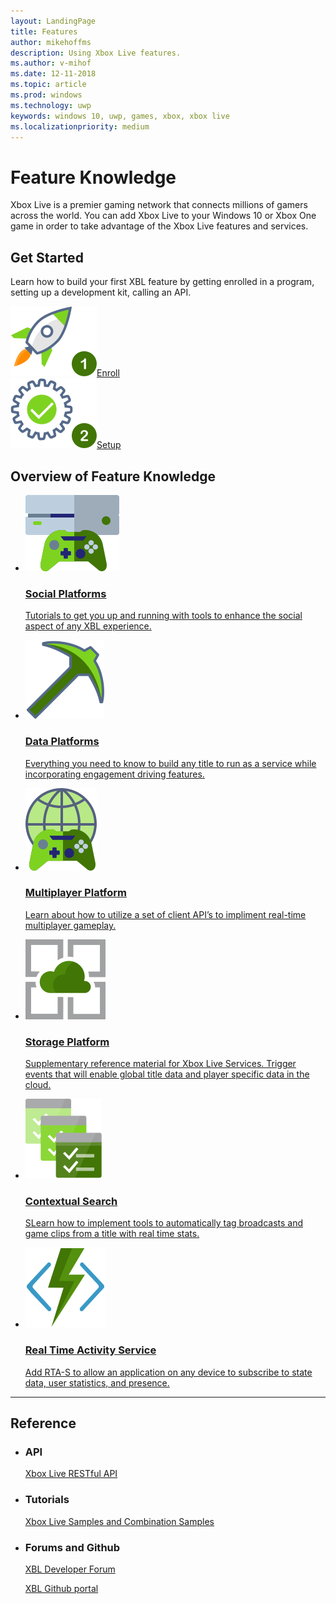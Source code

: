 ```yaml
---
layout: LandingPage
title: Features
author: mikehoffms
description: Using Xbox Live features.
ms.author: v-mihof
ms.date: 12-11-2018
ms.topic: article
ms.prod: windows
ms.technology: uwp
keywords: windows 10, uwp, games, xbox, xbox live
ms.localizationpriority: medium
---
```


<h1>Feature Knowledge</h1>
<p>Xbox Live is a premier gaming network that connects millions of gamers across the world. You can add Xbox Live to your Windows 10 or Xbox One game in order to take advantage of the Xbox Live features and services.</p>

<h2>Get Started</h2>
<p>Learn how to build your first XBL feature by getting enrolled in a program, setting up a development kit, calling an API.</p>
<div class="ico48Case halfStack">
    <div class="ico48Link"><a href=""><img src="images/common/enroll_step1_icon.svg"><span>Enroll</span></a></div>
    <div class="ico48Link"><a href=""><img src="images/common/setup_step2_icon.svg"><span>Setup</span></a></div>
</div>


<h2>Overview of Feature Knowledge</h2>
<ul class="cardsF panelContent cols cols2">
    <li>
        <a href="">
        <div class="cardSize">
            <div class="cardPadding">
                <div class="card">
                    <div class="cardImageOuter">
                        <div class="cardImage">
                            <img src="images/common/xbl_socialplatform.svg" alt="Social Platforms" />
                        </div>
                    </div>
                    <div class="cardText">
                        <h3>Social Platforms</h3>
                        <p>Tutorials to get you up and running with tools to enhance the social aspect of any XBL experience.</p>
                    </div>
                </div>
            </div>
        </div>
        </a>
    </li>
    <li>
        <a href="">
        <div class="cardSize">
            <div class="cardPadding">
                <div class="card">
                    <div class="cardImageOuter">
                        <div class="cardImage">
                            <img src="images/common/xbl_i_data-mining.svg" alt="Data Platforms" />
                        </div>
                    </div>
                    <div class="cardText">
                        <h3>Data Platforms</h3>
                        <p>Everything you need to know to build any title to run as a service while incorporating engagement driving features.</p>
                    </div>
                </div>
            </div>
        </div>
        </a>
    </li>
    <li>
        <a href="">
        <div class="cardSize">
            <div class="cardPadding">
                <div class="card">
                    <div class="cardImageOuter">
                        <div class="cardImage">
                            <img src="images/common/xbl_multiplayer icon.svg" alt="Multiplayer Platform" />
                        </div>
                    </div>
                    <div class="cardText">
                        <h3>Multiplayer Platform</h3>
                        <p>Learn about how to utilize a set of client API’s to impliment real-time multiplayer gameplay.</p>
                    </div>
                </div>
            </div>
        </div>
        </a>
    </li>
    <li>
        <a href="">
        <div class="cardSize">
            <div class="cardPadding">
                <div class="card">
                    <div class="cardImageOuter">
                        <div class="cardImage">
                            <img src="images/common/xbl_storage_platform.svg" alt="Storage Platform" />
                        </div>
                    </div>
                    <div class="cardText">
                        <h3>Storage Platform</h3>
                        <p>Supplementary reference material for Xbox Live Services. Trigger events that will enable global title data and player specific data in the cloud.</p>
                    </div>
                </div>
            </div>
        </div>
        </a>
    </li>
    <li>
        <a href="">
        <div class="cardSize">
            <div class="cardPadding">
                <div class="card">
                    <div class="cardImageOuter">
                        <div class="cardImage">
                            <img src="images/common/xbl_contextual_search.svg" alt="Contextual Search" />
                        </div>
                    </div>
                    <div class="cardText">
                        <h3>Contextual Search</h3>
                        <p>SLearn how to implement tools to automatically tag broadcasts and game clips from a title with real time stats.</p>
                    </div>
                </div>
            </div>
        </div>
        </a>
    </li>
    <li>
        <a href="">
        <div class="cardSize">
            <div class="cardPadding">
                <div class="card">
                    <div class="cardImageOuter">
                        <div class="cardImage">
                            <img src="images/common/xbl_real_time_activity.svg" alt="Real Time Activity Service" />
                        </div>
                    </div>
                    <div class="cardText">
                        <h3>Real Time Activity Service</h3>
                        <p>Add RTA-S to allow an application on any device to subscribe to state data, user statistics, and presence.</p>
                    </div>
                </div>
            </div>
        </div>
        </a>
    </li>
</ul>

<hr>
<h2>Reference</h2>
<ul class="panelContent cardsW">
    <li>
        <div class="cardSize">
            <div class="cardPadding">
                <div class="card">
                    <div class="cardText">
                        <h3>API</h3>
                        <p><a href="" data-linktype="absolute-path">Xbox Live RESTful API</a></p>
                    </div>
                </div>
            </div>
        </div>
    </li>
    <li>
        <div class="cardSize">
            <div class="cardPadding">
                <div class="card">
                    <div class="cardText">
                        <h3>Tutorials</h3>
                        <p><a href="" data-linktype="absolute-path">Xbox Live Samples and Combination Samples</a></p>
                     </div>
                </div>
            </div>
        </div>
    </li>
    <li>
        <div class="cardSize">
            <div class="cardPadding">
                <div class="card">
                    <div class="cardText">
                        <h3>Forums and Github </h3>
                        <p><a href="https://forums.xboxlive.com/index.html" data-linktype="absolute-path">XBL Developer Forum</a></p>
                        <p><a href="https://github.com/Microsoft/xbox-live-api" data-linktype="absolute-path">XBL Github portal</a></p>
                     </div>
                </div>
            </div>
        </div>
    </li>
</ul>